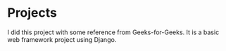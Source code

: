 # Projects
I did this project with some reference from Geeks-for-Geeks. It is a basic web framework project using Django.

